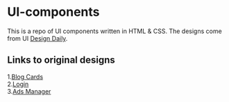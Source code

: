 # UI-components
This is a repo of UI components written in HTML & CSS. The designs come from UI <a href="https://uidesigndaily.com/">Design Daily</a>.
    <h2>Links to original designs</h2>
<div>1.<a href="https://uidesigndaily.com/posts/sketch-blog-cards-post-article-thumbnail-day-997">Blog Cards</a></div>
<div>2.<a href="https://uidesigndaily.com/posts/sketch-login-log-in-authentication-features-day-1022">Login</a></div>
<div>3.<a href="https://uidesigndaily.com/posts/sketch-ads-manager-table-list-day-1049">Ads Manager</a></div>
